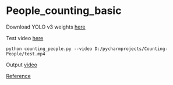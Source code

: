# People_counting_basic
Download YOLO v3 weights [here](https://pjreddie.com/media/files/yolov3.weights) <br>

Test video [here](https://drive.google.com/file/d/17uVp-15sD-h5Y_WkbX1fl-Z8IPcAqA45/view?usp=sharing)

```
python counting_people.py --video D:/pycharmprojects/Counting-People/test.mp4
```
Output [video](https://drive.google.com/file/d/1ljOc76gY_0teYBgaWYHYqAFiu_eNgP3W/view?usp=sharing)

[Reference](https://github.com/Matskevichivan)
